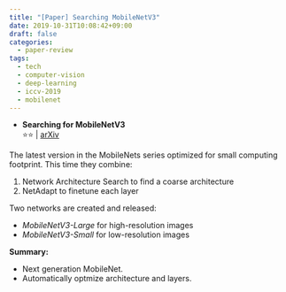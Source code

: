 ```yaml
---
title: "[Paper] Searching MobileNetV3"
date: 2019-10-31T10:08:42+09:00
draft: false
categories:
  - paper-review
tags:
  - tech
  - computer-vision
  - deep-learning
  - iccv-2019
  - mobilenet
---
```


- **Searching for MobileNetV3**<br/>
⭐️️️️️️️️⭐️️️️️ | [arXiv](https://arxiv.org/abs/1905.02244)

The latest version in the MobileNets series optimized for small computing footprint. This time they combine:

1. Network Architecture Search to find a coarse architecture
2. NetAdapt to finetune each layer

Two networks are created and released:

- *MobileNetV3-Large* for high-resolution images
- *MobileNetV3-Small* for low-resolution images

**Summary:**

- Next generation MobileNet.
- Automatically optmize architecture and layers.
